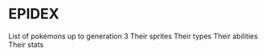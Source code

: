 # EPIDEX

List of pokémons up to generation 3
Their sprites
Their types
Their abilities
Their stats
